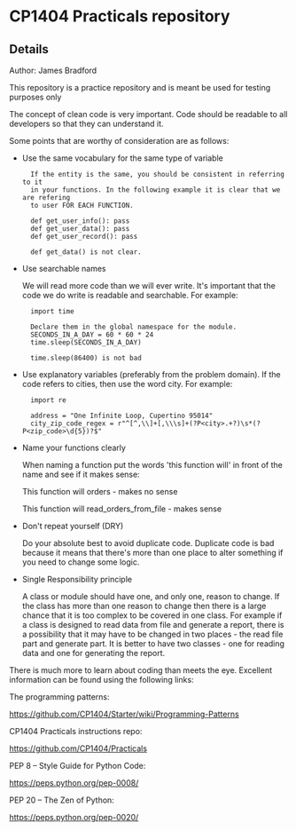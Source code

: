 # CP1404 Practicals repository
## Details 
Author: James Bradford

This repository is a practice repository and is meant be used for
testing purposes only

The concept of clean code is very important. 
Code should be readable to all developers so that they can understand it.

Some points that are worthy of consideration are as follows:

- Use the same vocabulary for the same type of variable


        If the entity is the same, you should be consistent in referring to it 
        in your functions. In the following example it is clear that we are refering 
        to user FOR EACH FUNCTION.
    
        def get_user_info(): pass
        def get_user_data(): pass
        def get_user_record(): pass
        
        def get_data() is not clear.

- Use searchable names

    We will read more code than we will ever write. 
    It's important that the code we do write is readable and searchable.
    For example:  

        import time

        Declare them in the global namespace for the module.
        SECONDS_IN_A_DAY = 60 * 60 * 24
        time.sleep(SECONDS_IN_A_DAY)

        time.sleep(86400) is not bad

- Use explanatory variables (preferably from the problem domain).
    If the code refers to cities, then use the word city. For example:
   
 
        import re

        address = "One Infinite Loop, Cupertino 95014"
        city_zip_code_regex = r"^[^,\\]+[,\\\s]+(?P<city>.+?)\s*(?P<zip_code>\d{5})?$"
      
- Name your functions clearly 

    When naming a function put the words 'this function will' in front of
    the name and see if it makes sense:

    This function will orders - makes no sense

    This function will read_orders_from_file - makes sense


- Don't repeat yourself (DRY)

    Do your absolute best to avoid duplicate code. 
    Duplicate code is bad because it means that there's more than one place 
    to alter something if you need to change some logic.


- Single Responsibility principle

    A class or module should have one, and only one, reason to change.
    If the class has more than one reason to change then there is a large 
    chance that it is too complex to be covered in one class.
    For example if a class is designed to read data from file and generate a report,
    there is a possibility that it may have to be changed in two places -
    the read file part and generate part. 
    It is better to have two classes - one for reading data and one for generating the report.
  
There is much more to learn about coding than meets the eye.
Excellent information can be found using the following links:

The programming patterns:

https://github.com/CP1404/Starter/wiki/Programming-Patterns

CP1404 Practicals instructions repo:

https://github.com/CP1404/Practicals

PEP 8 – Style Guide for Python Code:

https://peps.python.org/pep-0008/

PEP 20 – The Zen of Python:

https://peps.python.org/pep-0020/




